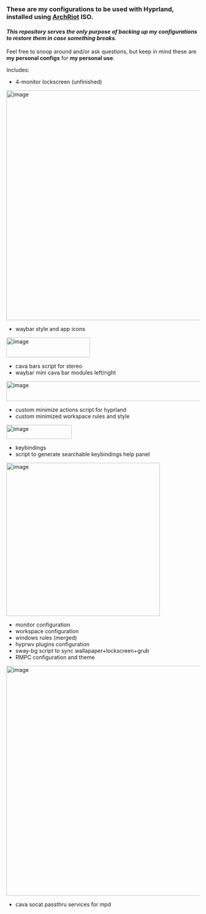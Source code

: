 ### These are **my** configurations to be used with Hyprland, installed using [ArchRiot](https://github.com/CyphrRiot/ArchRiot) ISO.
#### *This repository serves the only purpose of backing up my configurations to restore them in case something breaks.*
Feel free to snoop around and/or ask questions, but keep in mind these are **my personal configs** for **my personal use**.

Includes:
- 4-monitor lockscreen (unfinished)
<img width="600" alt="image" src="https://github.com/user-attachments/assets/e7ce5d84-b860-4309-93da-b717e14dbf44" />


- waybar style and app icons
<img width="218" height="52" alt="image" src="https://github.com/user-attachments/assets/659be402-fd89-42bc-83d4-ae1062a68c43" />

- cava bars script for stereo
- waybar mini cava bar modules left/right
<img width="555" height="52" alt="image" src="https://github.com/user-attachments/assets/a5fd8f1b-1228-4319-aa3c-4746343bf76e" />

- custom minimize actions script for hyprland
- custom minimized workspace rules and style
<img width="170" height="37" alt="image" src="https://github.com/user-attachments/assets/0165300a-5502-44e8-ac8d-ca87c183bb60" />

- keybindings
- script to generate searchable keybindings help panel
<img width="400" alt="image" src="https://github.com/user-attachments/assets/76361435-e7fc-4705-be93-0e09e06b04f7" />


- monitor configuration
- workspace configuration
- windows rules (merged)
- hyprwv plugins configuration
- sway-bg script to sync wallapaper+lockscreen+grub
- RMPC configuration and theme
<img width="600" alt="image" src="https://github.com/user-attachments/assets/5968b9d8-e670-44d2-b839-ae1e3d7605dc" />

- cava socat passthru services for mpd




